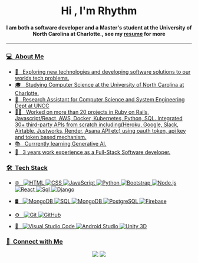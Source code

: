 <div align="center">
<h1 align="center">Hi , I'm Rhythm</h1>
<h4 align="center">I am both a software developer and a Master's student at the University of North Carolina at Charlotte., see my <a href="https://github.com/Rhythm-agrawal/Rhythm-agrawal/blob/main/Rhythm_Resume_2024.pdf" target="_blank">resume</a> for more</h4>
</div>

<div align="center">
  <a href="https://yashahire.com">
 
</div>

-----


<h3> 💻 &nbsp;About Me </h3>

- 🤔 &nbsp; Exploring new technologies and developing software solutions to our worlds tech problems.
- 🎓 &nbsp; Studying Computer Science at the University of North Carolina at Charlotte.
- 🤖 &nbsp; Research Assistant for Computer Science and System Engineering Dept at UNCC 
- 🧑‍💻 &nbsp; Worked on more than 20 projects in Ruby on Rails, Javascript/React, AWS, Docker, Kubernetes, Python, SQL. Integrated 30+ third-party APIs from scratch including(Heroku, Google, Slack, Airtable, Justworks, Render, Asana API etc) using oauth token, api key and token based mechanism.
- 📚 &nbsp;  Currrently learning Generative AI.
- 📀 &nbsp;  3 years work experience as a Full-Stack Software developer.


<h3> 🛠 &nbsp;Tech Stack</h3>

- 🌐 &nbsp;
  ![HTML](https://img.shields.io/badge/-RUBY-333333?style=?style=for-the-badge&logo=RUBY)
  ![CSS](https://img.shields.io/badge/-Python-333333?style=flat&logo=PYTHON&logoColor=1572B6)
  ![JavaScript](https://img.shields.io/badge/-JavaScript-333333?style=flat&logo=javascript)
  ![Python](https://img.shields.io/badge/-python-333333?style=flat&logo=python)
  ![Bootstrap](https://img.shields.io/badge/-Bootstrap-333333?style=flat&logo=bootstrap&logoColor=563D7C)
  ![Node.js](https://img.shields.io/badge/-Node.js-333333?style=flat&logo=node.js)
  ![React](https://img.shields.io/badge/-React-333333?style=flat&logo=react)
  ![Sql](https://img.shields.io/badge/-mysql-333333?style=flat&logo=mysql)
   ![Django](https://img.shields.io/badge/-django-333333?style=flat&logo=django)
- 🛢 &nbsp;
  ![MongoDB](https://img.shields.io/badge/-MongoDB-333333?style=flat&logo=mongodb)
  ![SQL](https://img.shields.io/badge/-MongoDB-333333?style=flat&logo=sql)
  ![MongoDB](https://img.shields.io/badge/-MongoDB-333333?style=flat&logo=postgresql)
  ![PostgreSQL](https://img.shields.io/badge/-oracle-333333?style=flat&logo=oracle)
  ![Firebase](https://img.shields.io/badge/-firebase-333333?style=flat&logo=firebase)
  
- ⚙️ &nbsp;
  ![Git](https://img.shields.io/badge/-Git-333333?style=flat&logo=git)
  ![GitHub](https://img.shields.io/badge/-GitHub-333333?style=flat&logo=github)
 
- 🔧 &nbsp;
  ![Visual Studio Code](https://img.shields.io/badge/-Visual%20Studio%20Code-333333?style=flat&logo=visual-studio-code&logoColor=007ACC)
   ![Android Studio](https://img.shields.io/badge/-Android%20Studio-333333?style=flat&logo=android-studio&logoColor=007ACC)
    ![Unity 3D](https://img.shields.io/badge/-unity-333333?style=flat&logo=unity&logoColor=007ACC)





<h3> 🤝 &nbsp;Connect with Me </h3>

<p align="center">
<a href="https://www.linkedin.com/in/rhythm-agrawal/"><img src="https://img.shields.io/badge/-rhythm-0077B5?style=flat-square&logo=Linkedin&logoColor=white"/></a>
<a href="mailto:"><img src="https://img.shields.io/badge/-rhythm-D14836?style=flat-square&logo=Gmail&logoColor=white"/></a>

